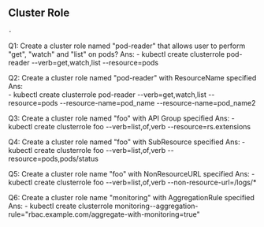 ## Cluster Role
    - 

Q1: Create a cluster role named "pod-reader" that allows user to perform "get", "watch" and "list" on pods?
Ans:
    - kubectl create clusterrole pod-reader --verb=get,watch,list --resource=pods

Q2: Create a cluster role named "pod-reader" with ResourceName specified
Ans:   
    - kubectl create clusterrole pod-reader --verb=get,watch,list --resource=pods --resource-name=pod_name --resource-name=pod_name2

Q3: Create a cluster role named "foo" with API Group specified
Ans:
    - kubectl create clusterrole foo --verb=list,of,verb --resource=rs.extensions

Q4: Create a cluster role named "foo" with SubResource specified
Ans:
    - kubectl create clusterrole foo --verb=list,of,verb --resource=pods,pods/status

Q5: Create a cluster role name "foo" with NonResourceURL specified
Ans:
    - kubectl create clusterrole foo --verb=list,of,verb --non-resource-url=/logs/*

Q6: Create a cluster role name "monitoring" with AggregationRule specified
Ans:
    - kubectl create clusterrole monitoring--aggregation-rule="rbac.example.com/aggregate-with-monitoring=true"
